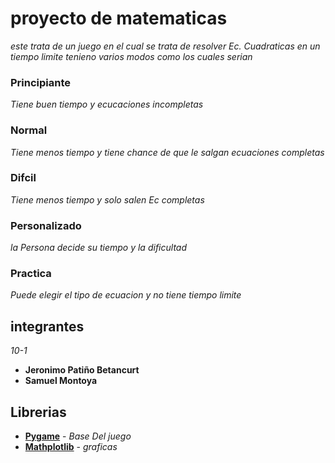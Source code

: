 # proyecto de matematicas 
_este trata de un juego en el cual se trata de resolver Ec. Cuadraticas en un tiempo limite tenieno varios modos como los cuales serian_

### Principiante 
_Tiene buen tiempo y ecucaciones incompletas_

### Normal
_Tiene menos tiempo y tiene chance de que le salgan ecuaciones completas_

### Difcil
_Tiene menos tiempo y solo salen Ec completas_

### Personalizado 
_la Persona decide su tiempo y la dificultad_

### Practica
_Puede elegir el tipo de ecuacion y no tiene tiempo limite_

## integrantes 
_10-1_
* **Jeronimo Patiño Betancurt** 
* **Samuel Montoya**

## Librerias
* **[Pygame](https://www.pygame.org)** - *Base Del juego*
* **[Mathplotlib](https://matplotlib.org/)** - *graficas*


